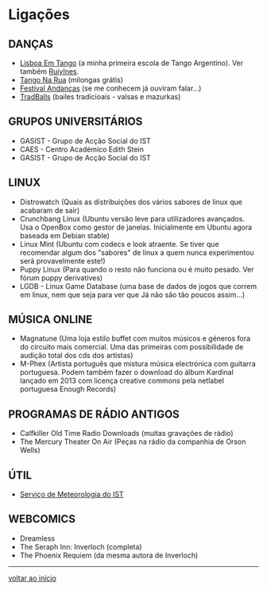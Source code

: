 Ligações
========


## DANÇAS

* [Lisboa Em Tango](http://lisboaemtango.blogspot.com/) (a minha primeira escola de Tango Argentino). Ver também [RuiyInes](http://www.ruiyines.com/).
* [Tango Na Rua](http://tangonarua.blogspot.pt/) (milongas grátis)
* [Festival Andanças](http://www.pedexumbo.com/index.php?option=com_content&view=article&id=185&Itemid=127&lang=pt) (se me conhecem já ouviram falar...)
* [TradBalls](http://tradballs.blogspot.pt/) (bailes tradicioais - valsas e mazurkas)


## GRUPOS UNIVERSITÁRIOS

* GASIST - Grupo de Acção Social do IST
* CAES - Centro Académico Edith Stein
* GASIST - Grupo de Acção Social do IST


## LINUX

* Distrowatch (Quais as distribuições dos vários sabores de linux que acabaram de sair)
* Crunchbang Linux (Ubuntu versão leve para utilizadores avançados. Usa o OpenBox como gestor de janelas. Inicialmente em Ubuntu agora baseada em Debian stable)
* Linux Mint (Ubuntu com codecs e look atraente. Se tiver que recomendar algum dos "sabores" de linux a quem nunca experimentou será provavelmente este!)
* Puppy Linux (Para quando o resto não funciona ou é muito pesado. Ver fórum puppy derivatives)
* LGDB - Linux Game Database (uma base de dados de jogos que correm em linux, nem que seja para ver que Já não são tão poucos assim...)


## MÚSICA ONLINE

* Magnatune (Uma loja estilo buffet com muitos músicos e géneros fora do circuito mais comercial. Uma das primeiras com possibilidade de audição total dos cds dos artistas)
* M-Phex (Artista português que mistura música electrónica com guitarra portuguesa. Podem também fazer o download do álbum Kardinal lançado em 2013 com licença creative commons pela netlabel portuguesa Enough Records)


## PROGRAMAS DE RÁDIO ANTIGOS

* Calfkiller Old Time Radio Downloads (muitas gravações de rádio)
* The Mercury Theater On Air (Peças na rádio da companhia de Orson Wells)

## ÚTIL

* [Serviço de Meteorologia do IST](http://meteo.ist.utl.pt/)


## WEBCOMICS

* Dreamless
* The Seraph Inn: Inverloch (completa)
* The Phoenix Requiem (da mesma autora de Inverloch)


- - -

[voltar ao início](index.md)
